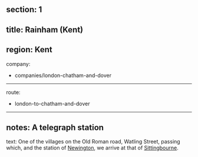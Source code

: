 section: 1
----
title: Rainham (Kent)
----
region: Kent
----
company:
- companies/london-chatham-and-dover
----
route:
- london-to-chatham-and-dover
----
notes: A telegraph station
----
text: One of the villages on the Old Roman road, Watling Street, passing which, and the station of [Newington](/stations/newington), we arrive at that of [Sittingbourne](/stations/sittingbourne).
